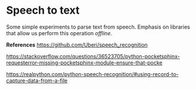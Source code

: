 # Speech to text  

Some simple experiments to parse text from speech. Emphasis on libraries that allow us perform this operation _offline_.

**References**
https://github.com/Uberi/speech_recognition

https://stackoverflow.com/questions/36523705/python-pocketsphinx-requesterror-missing-pocketsphinx-module-ensure-that-pocke

https://realpython.com/python-speech-recognition/#using-record-to-capture-data-from-a-file
